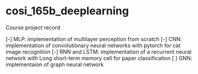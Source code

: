 # cosi_165b_deeplearning
Course project record

[-] MLP: implementation of multilayer perception from scratch
[-] CNN: implementation of convolutionary neural networks with pytorch for cat image recognition
[-] RNN and LSTM: implementation of a recurrent neural network with Long short-term memory cell for paper classification
[ ] GNN: implementaion of graph neural network
